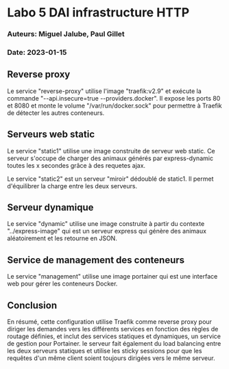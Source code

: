 #   Labo 5 DAI infrastructure HTTP
### Auteurs: Miguel Jalube, Paul Gillet
### Date: 2023-01-15

## Reverse proxy
Le service "reverse-proxy" utilise l'image "traefik:v2.9" et exécute la commande "--api.insecure=true --providers.docker". 
Il expose les ports 80 et 8080 et monte le volume "/var/run/docker.sock" pour permettre à Traefik de détecter les autres conteneurs.

## Serveurs web static
Le service "static1" utilise une image construite de serveur web static. Ce serveur s'occupe de charger des animaux générés par express-dynamic toutes les x secondes grâce à des requetes ajax.

Le service "static2" est un serveur "miroir" dédoublé de static1. Il permet d'équilibrer la charge entre les deux serveurs.

## Serveur dynamique
Le service "dynamic" utilise une image construite à partir du contexte "../express-image" qui est un serveur express qui génère des animaux aléatoirement et les retourne en JSON.

## Service de management des conteneurs
Le service "management" utilise une image portainer qui est une interface web pour gérer les conteneurs Docker.

## Conclusion
En résumé, cette configuration utilise Traefik comme reverse proxy pour diriger les demandes vers les différents services en fonction des règles de routage définies, et inclut des services statiques et dynamiques, un service de gestion pour Portainer.
le serveur fait également du load balancing entre les deux serveurs statiques et utilise les sticky sessions pour que les requêtes d'un même client soient toujours dirigées vers le même serveur.